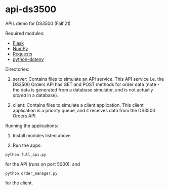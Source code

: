 # api-ds3500
APIs demo for DS3500 (Fall'21)

Required modules:

* [Flask](https://pypi.org/project/Flask/)
* [NumPy](https://pypi.org/project/numpy/)
* [Requests](https://pypi.org/project/requests/)
* [python-dotenv](https://pypi.org/project/python-dotenv/)

Directories:

1. server: Contains files to simulate an API service. This API service i.e. the DS3500 Orders API has GET and POST methods for order data (note - the data is generated from a database simulator, and is not actually *stored* in a database).

2. client: Contains files to simulate a client application. This client application is a priority queue, and it receives data from the DS3500 Orders API. 

Running the applications:

1. Install modules listed above

2. Run the apps: 

```
python full_api.py
```
for the API (runs on port 5000), and
```
python order_manager.py
```
for the client.